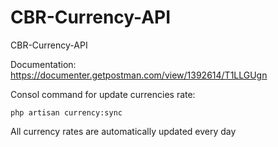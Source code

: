 # CBR-Currency-API

CBR-Currency-API

Documentation:
<a href="https://documenter.getpostman.com/view/1392614/T1LLGUgn">https://documenter.getpostman.com/view/1392614/T1LLGUgn</a>


Consol command for update currencies rate:
```
php artisan currency:sync
```
All currency rates are automatically updated every day
